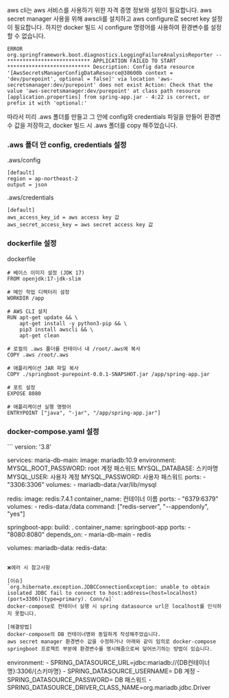 aws cli는 aws 서비스를 사용하기 위한 자격 증명 정보와 설정이 필요합니다.
aws secret manager 사용을 위해 awscli를 설치하고 aws configure로 secret key 설정이 필요합니다.
하지만 docker 빌드 시 configure 명령어를 사용하여 환경변수를 설정할 수 없습니다.

`ERROR org.springframework.boot.diagnostics.LoggingFailureAnalysisReporter -- *************************** APPLICATION FAILED TO START *************************** Description: Config data resource '[AwsSecretsManagerConfigDataResource@38600b context = 'dev/purepoint', optional = false]' via location 'aws-secretsmanager:dev/purepoint' does not exist Action: Check that the value 'aws-secretsmanager:dev/purepoint' at class path resource [application.properties] from spring-app.jar - 4:22 is correct, or prefix it with 'optional:'`



따라서 미리 .aws 폴더를 만들고 그 안에 config와 credentials 파일을 만들어 환경변수 값을 저장하고, docker 빌드 시 .aws 폴더를 copy 해주었습니다.

<h3>.aws 폴더 안 config, credentials 설정</h3>

.aws/config
```
[default]
region = ap-northeast-2
output = json
```

.aws/credentials
```
[default]
aws_access_key_id = aws access key 값
aws_secret_access_key = aws secret access key 값
```

<h3>dockerfile 설정</h3>
dockerfile


```
# 베이스 이미지 설정 (JDK 17)
FROM openjdk:17-jdk-slim

# 메인 작업 디렉터리 설정
WORKDIR /app

# AWS CLI 설치
RUN apt-get update && \
    apt-get install -y python3-pip && \
    pip3 install awscli && \
    apt-get clean

# 로컬의 .aws 폴더를 컨테이너 내 /root/.aws에 복사
COPY .aws /root/.aws

# 애플리케이션 JAR 파일 복사
COPY ./springboot-purepoint-0.0.1-SNAPSHOT.jar /app/spring-app.jar

# 포트 설정
EXPOSE 8080

# 애플리케이션 실행 명령어
ENTRYPOINT ["java", "-jar", "/app/spring-app.jar"]
```

<h3>docker-compose.yaml 설정</h3>
```
version: '3.8'

services:
  maria-db-main:
    image: mariadb:10.9
    environment:
      MYSQL_ROOT_PASSWORD: root 계정 패스워드
      MYSQL_DATABASE: 스키마명
      MYSQL_USER: 사용자 계정
      MYSQL_PASSWORD: 사용자 패스워드
    ports:
      - "3306:3306"
    volumes:
      - mariadb-data:/var/lib/mysql

  redis:
    image: redis:7.4.1
    container_name: 컨테이너 이름
    ports:
      - "6379:6379"
    volumes:
      - redis-data:/data
    command: ["redis-server", "--appendonly", "yes"]

  springboot-app:
    build: .
    container_name: springboot-app
    ports:
      - "8080:8080"
    depends_on:
      - maria-db-main
      - redis

volumes:
  mariadb-data:
  redis-data:
```

❌에러 시 참고사항

[이슈]
`org.hibernate.exception.JDBCConnectionException: unable to obtain isolated JDBC fail to connect to host:address=(host=localhost)(port=3306)(type=primary). Conn/a]`
docker-compose로 컨테이너 실행 시 spring datasource url은 localhost를 인식하지 못합니다.

[해결방법]
docker-compose의 DB 컨테이너명와 동일하게 작성해주었습니다.
aws secret manager 환경변수 값을 수정하거나 아래와 같이 임의로 docker-compose springboot 프로젝트 부분에 환경변수를 명시해줌으로써 덮어쓰기하는 방법이 있습니다.
```
environment:
      - SPRING_DATASOURCE_URL=jdbc:mariadb://{DB컨테이너명}:3306/{스키마명}
      - SPRING_DATASOURCE_USERNAME= DB 계정
      - SPRING_DATASOURCE_PASSWORD= DB 패스워드
      - SPRING_DATASOURCE_DRIVER_CLASS_NAME=org.mariadb.jdbc.Driver
```



